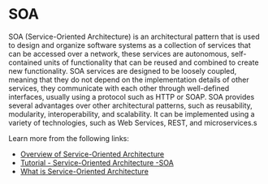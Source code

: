 # SOA

SOA (Service-Oriented Architecture) is an architectural pattern that is used to design and organize software systems as a collection of services that can be accessed over a network, these services are autonomous, self-contained units of functionality that can be reused and combined to create new functionality. SOA services are designed to be loosely coupled, meaning that they do not depend on the implementation details of other services, they communicate with each other through well-defined interfaces, usually using a protocol such as HTTP or SOAP. SOA provides several advantages over other architectural patterns, such as reusability, modularity, interoperability, and scalability. It can be implemented using a variety of technologies, such as Web Services, REST, and microservices.s

Learn more from the following links:

- [Overview of Service-Oriented Architecture](https://medium.com/design-microservices-architecture-with-patterns/service-oriented-architecture-1e4716fbca17)
- [Tutorial - Service-Oriented Architecture -SOA](https://www.youtube.com/watch?v=jNiEMmoTDoE)
- [What is Service-Oriented Architecture](https://www.youtube.com/watch?v=_dFJOSR-aFs)